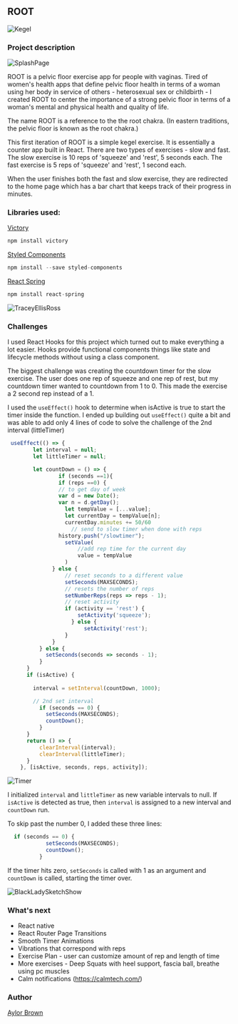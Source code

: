 ## ROOT 

![Kegel](https://media.giphy.com/media/3ohhwHkDJfIO8tlgS4/giphy.gif)


### Project description 

![SplashPage](public/splash-page.gif)

ROOT is a pelvic floor exercise app for people with vaginas. Tired of women's health apps that define pelvic floor health in terms of a woman using her body in service of others - heterosexual sex or childbirth -  I created ROOT to center the importance of a strong pelvic floor in terms of a woman's mental and physical health and quality of life. 

The name ROOT is a reference to the the root chakra. (In eastern traditions, the pelvic floor is known as the root chakra.)

This first iteration of ROOT is a simple kegel exercise. It is essentially a counter app built in React. There are two types of exercises - slow and fast. The slow exercise is 10 reps of 'squeeze' and 'rest', 5 seconds each. The fast exercise is 5 reps of 'squeeze' and 'rest', 1 second each. 

When the user finishes both the fast and slow exercise, they are redirected to the home page which has a bar chart that keeps track of their progress in minutes. 


### Libraries used:

[Victory](https://github.com/FormidableLabs/victory)
```javascript 
npm install victory
```

[Styled Components](https://github.com/styled-components/styled-components)
```javascript
npm install --save styled-components
```

[React Spring](https://github.com/react-spring/react-spring)
```javascript
npm install react-spring
```


![TraceyEllisRoss](https://media.giphy.com/media/BdVcN2CztJ4L6/giphy.gif)

### Challenges 

I used React Hooks for this project which turned out to make everything a lot easier. Hooks provide functional components things like state and lifecycle methods without using a class component. 

The biggest challenge was creating the countdown timer for the slow exercise. The user does one rep of squeeze and one rep of rest, but my countdown timer wanted to countdown from 1 to 0. This made the exercise a 2 second rep instead of a 1. 


I used the ```useEffect()``` hook to determine when isActive is true to start the timer inside the function. I ended up building out ```useEffect()``` quite a bit and was able to add only 4 lines of code to solve the challenge of the 2nd interval (littleTimer)

```javascript
 useEffect(() => {
        let interval = null;
        let littleTimer = null;

        let countDown = () => {
                if (seconds ==1){
                if (reps ==0) {
                // to get day of week 
                var d = new Date();
                var n = d.getDay();
                  let tempValue = [...value];
                  let currentDay = tempValue[n];
                  currentDay.minutes += 50/60
                    // send to slow timer when done with reps                    
                history.push("/slowtimer");
                  setValue(
                      //add rep time for the current day
                      value = tempValue
                  )
              } else {
                  // reset seconds to a different value
                  setSeconds(MAXSECONDS);
                  // resets the number of reps
                  setNumberReps(reps => reps - 1);
                  // reset activity
                  if (activity == 'rest') {
                      setActivity('squeeze');
                    } else {
                        setActivity('rest');
                  }
              }
          } else {
            setSeconds(seconds => seconds - 1);
          }
      }
      if (isActive) {
          
        interval = setInterval(countDown, 1000);

        // 2nd set interval
          if (seconds == 0) {
            setSeconds(MAXSECONDS);
            countDown();
          }
      }
      return () => {
          clearInterval(interval); 
          clearInterval(littleTimer);
      }
    }, [isActive, seconds, reps, activity]);

```

![Timer](public/timer.gif)

I initialized ```interval``` and ```littleTimer``` as new variable intervals to null. If ```isActive``` is detected as true, then ```interval``` is assigned to a new interval and ```countDown``` run. 

To skip past the number 0, I added these three lines: 

```javascript
  if (seconds == 0) {
            setSeconds(MAXSECONDS);
            countDown();
          }
```

If the timer hits zero, ```setSeconds``` is called with 1 as an argument and ```countDown``` is called, starting the timer over. 


 
![BlackLadySketchShow](https://media.giphy.com/media/XcLx833bdmXhYNGJ1B/giphy.gif)

### What's next

- React native 
- React Router Page Transitions
- Smooth Timer Animations 
- Vibrations that correspond with reps 
- Exercise Plan - user can customize amount of rep and length of time  
- More exercises - Deep Squats with heel support, fascia ball, breathe using pc muscles 
- Calm notifications (https://calmtech.com/)

### Author 

[Aylor Brown](https://www.aylorbrown.com)
